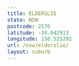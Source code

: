 ```yaml
---
title: ELDERSLIE
state: NSW
postcode: 2570
latitude: -34.042913
longitude: 150.525292
url: /nsw/elderslie/
layout: suburb
---
```

